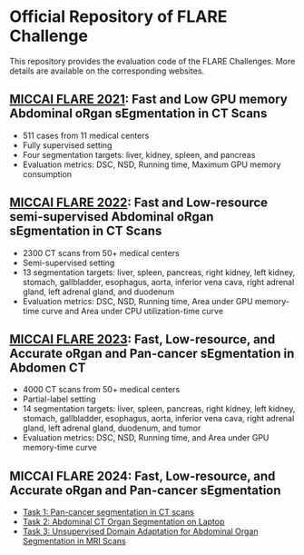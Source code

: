 # Official Repository of FLARE Challenge

This repository provides the evaluation code of the FLARE Challenges. More details are available on the corresponding websites.

## [MICCAI FLARE 2021](https://flare.grand-challenge.org/FLARE21/): Fast and Low GPU memory Abdominal oRgan sEgmentation in CT Scans

- 511 cases from 11 medical centers
- Fully supervised setting
- Four segmentation targets: liver, kidney, spleen, and pancreas
- Evaluation metrics: DSC, NSD, Running time, Maximum GPU memory consumption



## [MICCAI FLARE 2022](https://flare22.grand-challenge.org/): Fast and Low-resource semi-supervised Abdominal oRgan sEgmentation in CT Scans

- 2300 CT scans from 50+ medical centers
- Semi-supervised setting
- 13 segmentation targets:  liver, spleen, pancreas, right kidney, left kidney, stomach, gallbladder, esophagus, aorta, inferior vena cava, right adrenal gland, left adrenal gland, and duodenum
- Evaluation metrics: DSC, NSD, Running time, Area under GPU memory-time curve and Area under CPU utilization-time curve


## [MICCAI FLARE 2023](https://codalab.lisn.upsaclay.fr/competitions/12239): Fast, Low-resource, and Accurate oRgan and Pan-cancer sEgmentation in Abdomen CT

- 4000 CT scans from 50+ medical centers
- Partial-label setting
- 14 segmentation targets:  liver, spleen, pancreas, right kidney, left kidney, stomach, gallbladder, esophagus, aorta, inferior vena cava, right adrenal gland, left adrenal gland, duodenum, and tumor
- Evaluation metrics: DSC, NSD, Running time, and Area under GPU memory-time curve


## MICCAI FLARE 2024: Fast, Low-resource, and Accurate oRgan and Pan-cancer sEgmentation


- [Task 1: Pan-cancer segmentation in CT scans](https://www.codabench.org/competitions/2319/)
- [Task 2: Abdominal CT Organ Segmentation on Laptop](https://www.codabench.org/competitions/2320/)
- [Task 3: Unsupervised Domain Adaptation for Abdominal Organ Segmentation in MRI Scans](https://www.codabench.org/competitions/2296/)
